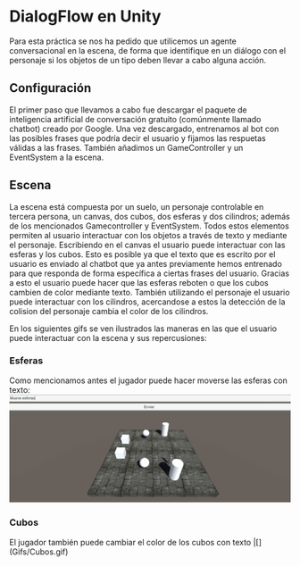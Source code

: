 <h1>DialogFlow en Unity</h1>

Para esta práctica se nos ha pedido que utilicemos un agente conversacional en la escena, de forma que identifique en un diálogo con el personaje si los objetos de un tipo deben llevar a cabo alguna acción.

<h2>Configuración</h2>

El primer paso que llevamos a cabo fue descargar el paquete de inteligencia artificial de conversación gratuito (comúnmente llamado chatbot) creado por Google. Una vez descargado, entrenamos al bot con las posibles frases que podría decir el usuario y fijamos las respuetas válidas a las frases. También añadimos un GameController y un EventSystem a la escena.

<h2>Escena</h2>

La escena está compuesta por un suelo, un personaje controlable en tercera persona, un canvas, dos cubos, dos esferas y dos cilindros; además de los mencionados Gamecontroller y EventSystem. Todos estos elementos permiten al usuario interactuar con los objetos a través de texto y mediante el personaje. Escribiendo en el canvas el usuario puede interactuar con las esferas y los cubos. Esto es posible ya que el texto que es escrito por el usuario es enviado al chatbot que ya antes previamente hemos entrenado para que responda de forma específica a ciertas frases del usuario. Gracias a esto el usuario puede hacer que las esferas reboten o que los cubos cambien de color mediante texto. También utilizando el personaje el usuario puede interactuar con los cilindros, acercandose a estos la detección de la colision del personaje cambia el color de los cilindros. 

En los siguientes gifs se ven ilustrados las maneras en las que el usuario puede interactuar con la escena y sus repercusiones:

<h3>Esferas</h3>

Como mencionamos antes el jugador puede hacer moverse las esferas con texto:
![](Gifs/Esferas.gif)

<h3>Cubos</h3>
El jugador también puede cambiar el color de los cubos con texto
|[](Gifs/Cubos.gif)

